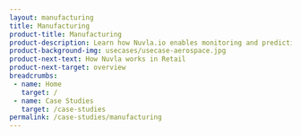 ```yaml
---
layout: manufacturing
title: Manufacturing
product-title: Manufacturing
product-description: Learn how Nuvla.io enables monitoring and predictive maintenance in manufacturing.
product-background-img: usecases/usecase-aerospace.jpg
product-next-text: How Nuvla works in Retail
product-next-target: overview
breadcrumbs:
 - name: Home
   target: /
 - name: Case Studies
   target: /case-studies
permalink: /case-studies/manufacturing
---
```

